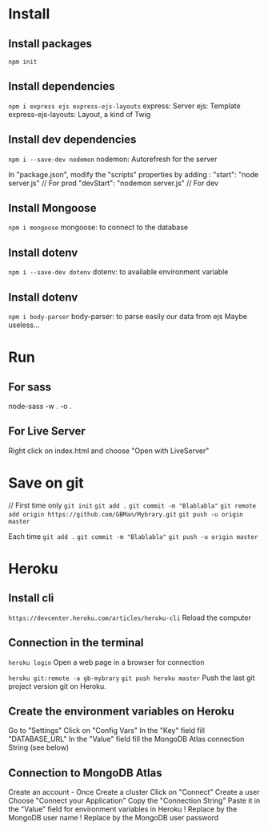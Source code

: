 # Install
## Install packages
`npm init`

## Install dependencies
`npm i express ejs express-ejs-layouts`
express: Server
ejs: Template
express-ejs-layouts: Layout, a kind of Twig

## Install dev dependencies
`npm i --save-dev nodemon`
nodemon: Autorefresh for the server

In "package.json", modify the "scripts" properties by adding :
    "start": "node server.js"       // For prod
    "devStart": "nodemon server.js" // For dev

## Install Mongoose
`npm i mongoose`
mongoose: to connect to the database

## Install dotenv
`npm i --save-dev dotenv`
dotenv: to available environment variable

## Install dotenv
`npm i body-parser`
body-parser: to parse easily our data from ejs
Maybe useless...


# Run
## For sass
node-sass -w . -o .

## For Live Server
Right click on index.html and choose "Open with LiveServer"


# Save on git
// First time only
`git init`
`git add .`
`git commit -m "Blablabla"`
`git remote add origin https://github.com/GBMan/Mybrary.git`
`git push -u origin master`

Each time
`git add .`
`git commit -m "Blablabla"`
`git push -u origin master`


# Heroku
## Install cli
`https://devcenter.heroku.com/articles/heroku-cli`
Reload the computer

## Connection in the terminal
`heroku login`
Open a web page in a browser for connection

`heroku git:remote -a gb-mybrary`
`git push heroku master`
Push the last git project version git on Heroku.

## Create the environment variables on Heroku
Go to "Settings"
Click on "Config Vars"
In the "Key" field fill "DATABASE_URL"
In the "Value" field fill the MongoDB Atlas connection String (see below)

## Connection to MongoDB Atlas
Create an account - Once
Create a cluster
Click on "Connect"
Create a user
Choose "Connect your Application"
Copy the "Connection String"
Paste it in the "Value" field for environment variables in Heroku
! Replace <username> by the MongoDB user name
! Replace <password> by the MongoDB user password